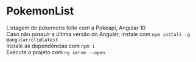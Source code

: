 # PokemonList

Listagem de pokemons feito com a Pokeapi, Angular 10\
Caso não possuir a última versão do Angular, instale com `npm install -g @angular/cli@latest`   
Instale as dependências com `npm i`\
Execute o projeto com `ng serve --open`
